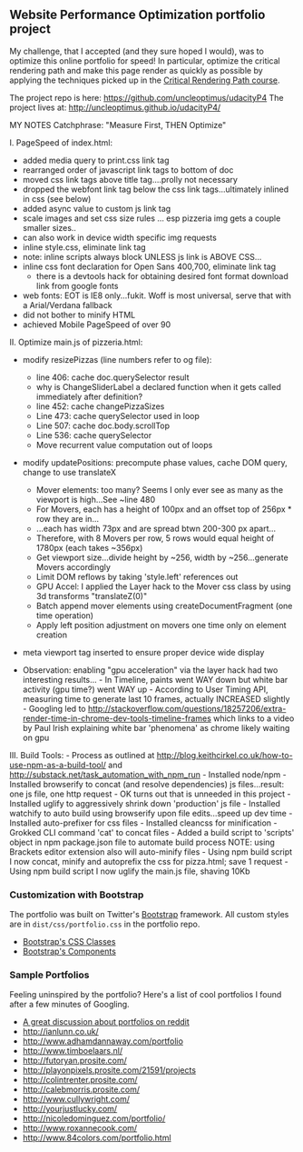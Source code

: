 ## Website Performance Optimization portfolio project
My challenge, that I accepted (and they sure hoped I would), was to optimize this online portfolio for speed! In particular, optimize the critical rendering path and make this page render as quickly as possible by applying the techniques picked up in the [Critical Rendering Path course](https://www.udacity.com/course/ud884).

The project repo is here: https://github.com/uncleoptimus/udacityP4
The project lives at: http://uncleoptimus.github.io/udacityP4/

MY NOTES
Catchphrase: "Measure First, THEN Optimize"

I. PageSpeed of index.html:
- added media query to print.css link tag
- rearranged order of javascript link tags to bottom of doc
- moved css link tags above title tag....prolly not necessary
- dropped the webfont link tag below the css link tags...ultimately inlined in css (see below)
- added async value to custom js link tag
- scale images and set css size rules ... esp pizzeria img gets a couple smaller sizes..
- can also work in device width specific img requests
- inline style.css, eliminate link tag
- note: inline scripts always block UNLESS js link is ABOVE CSS...
- inline css font declaration for Open Sans 400,700, eliminate link tag
	- there is a devtools hack for obtaining desired font format download link from google fonts
- web fonts: EOT is IE8 only...fukit. Woff is most universal, serve that with a Arial/Verdana fallback
- did not bother to minify HTML
- achieved Mobile PageSpeed of over 90

II. Optimize main.js of pizzeria.html:
- modify resizePizzas (line numbers refer to og file):
	- line 406: cache doc.querySelector result
	- why is ChangeSliderLabel a declared function when it gets called immediately after definition?
	- line 452: cache changePizzaSizes
	- Line 473: cache querySelector used in loop
	- Line 507: cache doc.body.scrollTop
	- Line 536: cache querySelector
	- Move recurrent value computation out of loops

- modify updatePositions: precompute phase values, cache DOM query, change to use translateX
	- Mover elements: too many? Seems I only ever see as many as the viewport is high...See ~line 480
	- For Movers, each has a height of 100px and an offset top of 256px * row they are in...
	- ...each has width 73px and are spread btwn 200-300 px apart...
	- Therefore, with 8 Movers per row, 5 rows would equal height of 1780px (each takes ~356px)
	- Get viewport size...divide height by ~256, width by ~256...generate Movers accordingly
	- Limit DOM reflows by taking 'style.left' references out
	- GPU Accel: I applied the Layer hack to the Mover css class by using 3d transforms "translateZ(0)"
	- Batch append mover elements using createDocumentFragment (one time operation)
	- Apply left position adjustment on movers one time only on element creation

- meta viewport tag inserted to ensure proper device wide display

- Observation: enabling "gpu acceleration" via the layer hack had two interesting results...
		- In Timeline, paints went WAY down but white bar activity (gpu time?) went WAY up
		- According to User Timing API, measuring time to generate last 10 frames, actually INCREASED slightly
		- Googling led to http://stackoverflow.com/questions/18257206/extra-render-time-in-chrome-dev-tools-timeline-frames
			which links to a video by Paul Irish explaining white bar 'phenomena' as chrome likely waiting on gpu

III. Build Tools:
	- Process as outlined at http://blog.keithcirkel.co.uk/how-to-use-npm-as-a-build-tool/
		and http://substack.net/task_automation_with_npm_run
	- Installed node/npm
	- Installed browserify to concat (and resolve dependencies) js files...result: one js file, one http request
	- OK turns out that is unneeded in this project
	- Installed uglify to aggressively shrink down 'production' js file
	- Installed watchify to auto build using browserify upon file edits...speed up dev time
	- Installed auto-prefixer for css files
	- Installed cleancss for minification
	- Grokked CLI command 'cat' to concat files
	- Added a build script to 'scripts' object in npm package.json file to automate build process
	NOTE: using Brackets editor extension also will auto-minify files
	- Using npm build script I now concat, minify and autoprefix the css for pizza.html; save 1 request
	- Using npm build script I now uglify the main.js file, shaving 10Kb


### Customization with Bootstrap
The portfolio was built on Twitter's <a href="http://getbootstrap.com/">Bootstrap</a> framework. All custom styles are in `dist/css/portfolio.css` in the portfolio repo.

* <a href="http://getbootstrap.com/css/">Bootstrap's CSS Classes</a>
* <a href="http://getbootstrap.com/components/">Bootstrap's Components</a>

### Sample Portfolios

Feeling uninspired by the portfolio? Here's a list of cool portfolios I found after a few minutes of Googling.

* <a href="http://www.reddit.com/r/webdev/comments/280qkr/would_anybody_like_to_post_their_portfolio_site/">A great discussion about portfolios on reddit</a>
* <a href="http://ianlunn.co.uk/">http://ianlunn.co.uk/</a>
* <a href="http://www.adhamdannaway.com/portfolio">http://www.adhamdannaway.com/portfolio</a>
* <a href="http://www.timboelaars.nl/">http://www.timboelaars.nl/</a>
* <a href="http://futoryan.prosite.com/">http://futoryan.prosite.com/</a>
* <a href="http://playonpixels.prosite.com/21591/projects">http://playonpixels.prosite.com/21591/projects</a>
* <a href="http://colintrenter.prosite.com/">http://colintrenter.prosite.com/</a>
* <a href="http://calebmorris.prosite.com/">http://calebmorris.prosite.com/</a>
* <a href="http://www.cullywright.com/">http://www.cullywright.com/</a>
* <a href="http://yourjustlucky.com/">http://yourjustlucky.com/</a>
* <a href="http://nicoledominguez.com/portfolio/">http://nicoledominguez.com/portfolio/</a>
* <a href="http://www.roxannecook.com/">http://www.roxannecook.com/</a>
* <a href="http://www.84colors.com/portfolio.html">http://www.84colors.com/portfolio.html</a>
